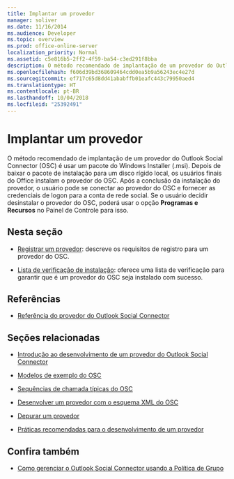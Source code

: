 ```yaml
---
title: Implantar um provedor
manager: soliver
ms.date: 11/16/2014
ms.audience: Developer
ms.topic: overview
ms.prod: office-online-server
localization_priority: Normal
ms.assetid: c5e816b5-2ff2-4f59-ba54-c3ed291f8bba
description: O método recomendado de implantação de um provedor do Outlook Social Connector (OSC) é usar um pacote do Windows Installer (.msi).
ms.openlocfilehash: f606d39bd368609464cdd0ea5b9a56243ec4e27d
ms.sourcegitcommit: ef717c65d8dd41ababffb01eafc443c79950aed4
ms.translationtype: HT
ms.contentlocale: pt-BR
ms.lasthandoff: 10/04/2018
ms.locfileid: "25392491"
---
```

# <a name="deploying-a-provider"></a>Implantar um provedor

O método recomendado de implantação de um provedor do Outlook Social Connector (OSC) é usar um pacote do Windows Installer (.msi). Depois de baixar o pacote de instalação para um disco rígido local, os usuários finais do Office instalam o provedor do OSC. Após a conclusão da instalação do provedor, o usuário pode se conectar ao provedor do OSC e fornecer as credenciais de logon para a conta de rede social. Se o usuário decidir desinstalar o provedor do OSC, poderá usar o opção **Programas e Recursos** no Painel de Controle para isso. 
  
## <a name="in-this-section"></a>Nesta seção

- [Registrar um provedor](registering-a-provider.md): descreve os requisitos de registro para um provedor do OSC.
    
- [Lista de verificação de instalação](installation-checklist.md): oferece uma lista de verificação para garantir que é um provedor do OSC seja instalado com sucesso.
    
## <a name="reference"></a>Referências

- [Referência do provedor do Outlook Social Connector](outlook-social-connector-provider-reference-0.md)
  
## <a name="related-sections"></a>Seções relacionadas

- [Introdução ao desenvolvimento de um provedor do Outlook Social Connector](getting-started-with-developing-an-outlook-social-connector-provider.md)
  
- [Modelos de exemplo do OSC](osc-sample-templates.md)
  
- [Sequências de chamada típicas do OSC](osc-typical-calling-sequences.md)
  
- [Desenvolver um provedor com o esquema XML do OSC](developing-a-provider-with-the-osc-xml-schema.md)
  
- [Depurar um provedor](debugging-a-provider.md)
  
- [Práticas recomendadas para o desenvolvimento de um provedor](best-practices-for-developing-a-provider.md)
  
## <a name="see-also"></a>Confira também

- [Como gerenciar o Outlook Social Connector usando a Política de Grupo](https://support.microsoft.com/default.aspx?scid=kb%3Ben-US%3B2020103)

